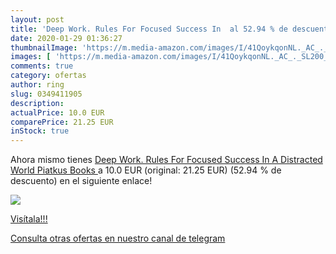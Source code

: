 ```yaml
---
layout: post
title: 'Deep Work. Rules For Focused Success In  al 52.94 % de descuento'
date: 2020-01-29 01:36:27
thumbnailImage: 'https://m.media-amazon.com/images/I/41QoykqonNL._AC_._SL200_.jpg'
images: [ 'https://m.media-amazon.com/images/I/41QoykqonNL._AC_._SL200_.jpg' ]
comments: true
category: ofertas
author: ring
slug: 0349411905
description:
actualPrice: 10.0 EUR
comparePrice: 21.25 EUR
inStock: true
---
```


Ahora mismo tienes [Deep Work. Rules For Focused Success In A Distracted World  Piatkus Books ](https://www.amazon.es/dp/0349411905/?tag=redken-21) a 10.0 EUR (original: 21.25 EUR) (52.94 %  de descuento) en el siguiente enlace!

[![](https://m.media-amazon.com/images/I/41QoykqonNL._AC_._SL200_.jpg)](https://www.amazon.es/dp/0349411905/?tag=redken-21)

[Visítala!!!](https://www.amazon.es/dp/0349411905/?tag=redken-21)

[Consulta otras ofertas en nuestro canal de telegram](https://t.me/s/ofertas25)
